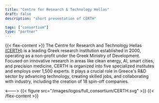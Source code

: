 ```yaml
---
title: "Centre for Research & Technology Hellas"
draft: false
description: "short presentation of CERTH"

tags: ["consortium"]
type: "partner" 
--- 
```

{{< flex-content >}}
The Centre for Research and Technology Hellas [(CERTH)](https://www.certh.gr/root.en.aspx) is a leading Greek research institution established in 2000, operating as a non-profit under the Greek Ministry of Development. Focused on innovative research in areas like clean energy, AI, smart cities, and precision medicine, CERTH is organized into five specialized institutes and employs over 1,500 experts. It plays a crucial role in Greece's R&D sector by advancing technology, creating skilled jobs, and collaborating with industry, including the creation of 18 spin-off companies.

<--->
{{< figure src="/images/logos/full_consortium/CERTH.svg" >}}
{{< /flex-content >}}